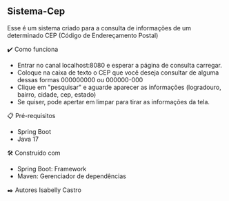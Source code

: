 ## Sistema-Cep
Esse é um sistema criado para a consulta de informações de um determinado CEP (Código de Endereçamento Postal)

✔️ Como funciona
- Entrar no canal localhost:8080 e esperar a página de consulta carregar.
- Coloque na caixa de texto o CEP que você deseja consultar de alguma dessas formas 000000000 ou 000000-000
- Clique em "pesquisar" e aguarde aparecer as informações (logradouro, bairro, cidade, cep, estado)
- Se quiser, pode apertar em limpar para tirar as informações da tela.

📋 Pré-requisitos
- Spring Boot
- Java 17

🛠️ Construído com
- Spring Boot: Framework
- Maven: Gerenciador de dependências 

✒️ Autores
Isabelly Castro
